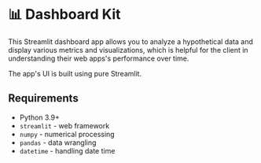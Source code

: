 # 📊 Dashboard Kit

This Streamlit dashboard app allows you to analyze a hypothetical data and display various metrics and visualizations, which is helpful for the client in understanding their web apps's performance over time.

The app's UI is built using pure Streamlit.

## Requirements
- Python 3.9+
- `streamlit` - web framework
- `numpy` - numerical processing
- `pandas` - data wrangling
- `datetime` - handling date time
